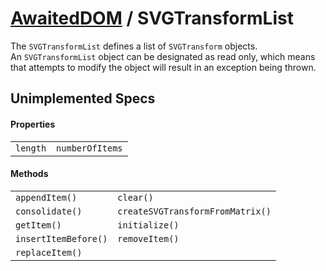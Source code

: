 # [AwaitedDOM](/docs/basic-interfaces/awaited-dom) <span>/</span> SVGTransformList

<div class='overview'>The <code>SVGTransformList</code> defines a list of <code>SVGTransform</code> objects.</div>

<div class='overview'>An <code>SVGTransformList</code> object can be designated as read only, which means that attempts to modify the object will result in an exception being thrown.</div>

## Unimplemented Specs

#### Properties

|     |     |
| --- | --- |
| `length` | `numberOfItems` |

#### Methods

|     |     |
| --- | --- |
| `appendItem()` | `clear()` |
| `consolidate()` | `createSVGTransformFromMatrix()` |
| `getItem()` | `initialize()` |
| `insertItemBefore()` | `removeItem()` |
| `replaceItem()` |  |
